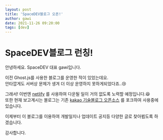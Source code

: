 ```yaml
---
layout: post
title: 'SpaceDEV블로그 오픈!'
author: gawi
date: 2021-11-26 09:20:00
tags: [dev]
---
```

# SpaceDEV블로그 런칭!
안녕하세요. SpaceDEV 대표 gawi입니다.

이전 Ghost.js를 사용한 블로그를 운영한 적이 있었는데요.\
안타깝게도 서버상 문제가 생겨 더 이상 운영하지 못하게되었다죠..😢

그래서! 이번엔 [netlify](https://www.netlify.com/) 를 사용하여 다운될 일이 거의 없도록 노력할 예정입니다.😆\
또한 현재 보고계시는 블로그는 기존 [kakao 기술블로그 오픈소스](https://github.com/saltfactory/kakao.github.io) 를 포크하여 사용중에 있습니다.

이제부터 이 블로그를 이용하여 개발일지나 업데이트 공지등 다양한 글로 찾아뵙도록 하겠습니다.

감사합니다.